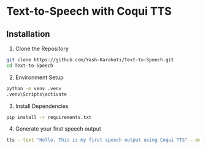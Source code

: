 # Text-to-Speech with Coqui TTS

## Installation

1. Clone the Repository
```bash
git clone https://github.com/Yash-Karakoti/Text-to-Speech.git
cd Text-to-Speech
```
2. Environment Setup
```bash
python -m venv .venv
.venv\Scripts\activate
```
3. Install Dependencies
```bash
pip install -r requirements.txt
```
4. Generate your first speech output
```bash
tts --text "Hello, This is my first speech output using Coqui TTS" --model_name tts_models/en/ek1/tacotron2 --out_path output/output.wav
```
